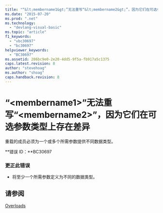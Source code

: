 ```yaml
---
title: "“&lt;membername1&gt;”无法重写“&lt;membername2&gt;”，因为它们在可选参数类型上存在差异 | Microsoft Docs"
ms.date: "2015-07-20"
ms.prod: ".net"
ms.technology: 
  - "devlang-visual-basic"
ms.topic: "article"
f1_keywords: 
  - "vbc30697"
  - "bc30697"
helpviewer_keywords: 
  - "BC30697"
ms.assetid: 286bc9e0-2e20-4dd5-9f5a-fb917a5c1375
caps.latest.revision: 8
author: "stevehoag"
ms.author: "shoag"
caps.handback.revision: 8
---
```

# “&lt;membername1&gt;”无法重写“&lt;membername2&gt;”，因为它们在可选参数类型上存在差异
重载的成员必须为一个或多个所需参数提供不同数据类型。  
  
 **错误 ID：**BC30697  
  
### 更正此错误  
  
-   将至少一个所需参数定义为不同的数据类型。  
  
## 请参阅  
 [Overloads](../../visual-basic/language-reference/modifiers/overloads.md)